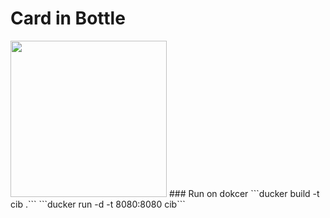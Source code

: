 # Card in Bottle
<img src="" width="250px">
### Run on dokcer
```ducker build -t cib .```
```ducker run -d -t 8080:8080 cib```